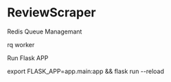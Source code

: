 # ReviewScraper

Redis Queue Managemant


rq worker




Run Flask APP


export FLASK_APP=app.main:app && flask run --reload

